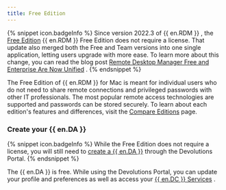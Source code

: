```yaml
---
title: Free Edition
---
```

{% snippet icon.badgeInfo %} 
Since version 2022.3 of {{ en.RDM }} , the [Free Edition](https://devolutions.net/remote-desktop-manager/home/downloadfree) {{ en.RDM }} Free Edition does not require a license. That update also merged both the Free and Team versions into one single application, letting users upgrade with more ease. To learn more about this change, you can read the blog post [Remote Desktop Manager Free and Enterprise Are Now Unified](https://blog.devolutions.net/2022/10/news-remote-desktop-manager-is-changing-for-the-better/) . 
{% endsnippet %}
 
The Free Edition of {{ en.RDM }} for Mac is meant for individual users who do not need to share remote connections and privileged passwords with other IT professionals. The most popular remote access technologies are supported and passwords can be stored securely. To learn about each edition's features and differences, visit the [Compare Editions](https://devolutions.net/remote-desktop-manager/compare) page. 

### Create your {{ en.DA }} 

{% snippet icon.badgeInfo %} 
While the Free Edition does not require a license, you will still need to [create a {{ en.DA }}](https://login.devolutions.com/op/register) through the Devolutions Portal. 
{% endsnippet %}
 
The {{ en.DA }} is free. While using the Devolutions Portal, you can update your profile and preferences as well as access your [{{ en.DC }} Services](/cloud/getting-started/devolutions-cloud-services/) . 

